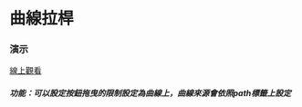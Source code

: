 # 曲線拉桿
### 演示
[線上觀看](https://virtools.github.io/pathDrag/)
##### 功能：可以設定按鈕拖曳的限制設定為曲線上，曲線來源會依照path標籤上設定
